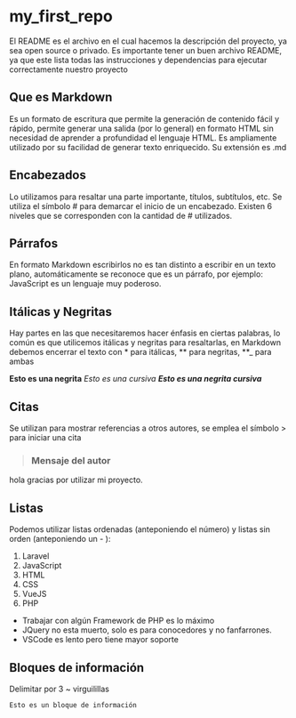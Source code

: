 # my_first_repo
El README es el archivo en el cual hacemos la descripción del proyecto, ya sea open source o privado. Es importante tener un buen archivo README, ya que este lista todas las instrucciones y dependencias para ejecutar correctamente nuestro proyecto

## Que es Markdown
Es un formato de escritura que permite la generación de contenido fácil y rápido, permite generar una salida (por lo general) en formato HTML sin necesidad de aprender a profundidad el lenguaje HTML. Es ampliamente utilizado por su facilidad de generar texto enriquecido. Su extensión es .md

## Encabezados
Lo utilizamos para resaltar una parte importante, títulos, subtítulos, etc. Se utiliza el símbolo # para demarcar el inicio de un encabezado. Existen 6 niveles que se corresponden con la cantidad de # utilizados.

## Párrafos
En formato Markdown escribirlos no es tan distinto a escribir en un texto plano, automáticamente se reconoce que es un párrafo, por ejemplo: JavaScript es un lenguaje muy poderoso.

## Itálicas y Negritas
Hay partes en las que necesitaremos hacer énfasis en ciertas palabras, lo común es que utilicemos itálicas y negritas para resaltarlas, en Markdown debemos encerrar el texto con * para itálicas, ** para negritas, **_ para ambas

**Esto es una negrita**
*Esto es una cursiva*
**_Esto es una negrita cursiva_**

## Citas
Se utilizan para mostrar referencias a otros autores, se emplea el símbolo > para iniciar una cita

> ### Mensaje del autor
hola gracias por utilizar mi proyecto.

## Listas
Podemos utilizar listas ordenadas (anteponiendo el número) y listas sin orden (anteponiendo un - ):

1. Laravel
2. JavaScript
3. HTML
4. CSS
5. VueJS
6. PHP

- Trabajar con algún Framework de PHP es lo máximo
- JQuery no esta muerto, solo es para conocedores y no fanfarrones.
- VSCode es lento pero tiene mayor soporte

## Bloques de información
Delimitar por 3 ~ virguilillas
~~~
Esto es un bloque de información
~~~ 
